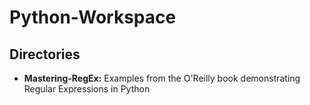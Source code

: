 # Python-Workspace

## Directories
- **Mastering-RegEx:** Examples from the O'Reilly book demonstrating Regular Expressions in Python
